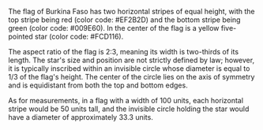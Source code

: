 The flag of Burkina Faso has two horizontal stripes of equal height, with the top stripe being red (color code: #EF2B2D) and the bottom stripe being green (color code: #009E60). In the center of the flag is a yellow five-pointed star (color code: #FCD116).

The aspect ratio of the flag is 2:3, meaning its width is two-thirds of its length. The star's size and position are not strictly defined by law; however, it is typically inscribed within an invisible circle whose diameter is equal to 1/3 of the flag's height. The center of the circle lies on the axis of symmetry and is equidistant from both the top and bottom edges.

As for measurements, in a flag with a width of 100 units, each horizontal stripe would be 50 units tall, and the invisible circle holding the star would have a diameter of approximately 33.3 units.
